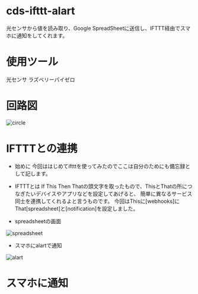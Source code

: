 # cds-ifttt-alart
光センサから値を読み取り、Google SpreadSheetに送信し、IFTTT経由でスマホに通知をしてくれます。

# 使用ツール
光センサ
ラズベリーパイゼロ

# 回路図
![circle](https://user-images.githubusercontent.com/43441878/82989167-33bda980-a035-11ea-8d35-094eda97cf9d.jpg)
# IFTTTとの連携
- 始めに
今回ははじめてiftttを使ってみたのでここは自分のためにも備忘録として記します。
- IFTTTとは
If This Then Thatの頭文字を取ったもので、ThisとThatの所につなぎたいデバイスやアプリなどを設定してあげると、
簡単に異なるサービス同士を連携してくれるよと言うものです。
今回はThisに[webhooks]にThat[spreadsheet]と[notification]を設定しました。

- spreadsheetの画面

![spreadsheet](https://user-images.githubusercontent.com/43441878/82989466-b6deff80-a035-11ea-9d2c-1a135b04fcbf.png)

- スマホにalartで通知


![alart](https://user-images.githubusercontent.com/43441878/82989513-c9593900-a035-11ea-9ffb-d305834b610f.png)



# スマホに通知

